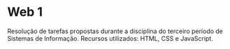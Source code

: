 # Web 1
Resolução de tarefas propostas durante a disciplina do terceiro período de Sistemas de Informação.
Recursos utilizados: HTML, CSS e JavaScript.
